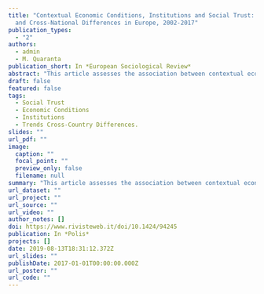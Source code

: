 ```yaml
---
title: "Contextual Economic Conditions, Institutions and Social Trust: Trends
  and Cross-National Differences in Europe, 2002-2017"
publication_types:
  - "2"
authors:
  - admin
  - M. Quaranta
publication_short: In *European Sociological Review*
abstract: "This article assesses the association between contextual economic conditions, institutional characteristics and social trust within and between thirty European countries. Although there is broad evidence that economic conditions affect citizens' social and political attitudes and behaviors, the link between the economy and social trust has remained understudied. This article analyzes how social trust varies both over time and across countries, looking at contextual economic conditions, institutional characteristics and their interplay as potential explanatory factors. Using eight rounds of the European Social Survey and hierarchical models, the analysis shows that social trust varies between 2002 and 2017, although large differences can be found across European countries. Over time cross-national variations in trust are only partially accounted for by contextual economic conditions when controlling for institutional characteristics."
draft: false
featured: false
tags:
  - Social Trust
  - Economic Conditions
  - Institutions
  - Trends Cross-Country Differences.
slides: ""
url_pdf: ""
image:
  caption: ""
  focal_point: ""
  preview_only: false
  filename: null
summary: "This article assesses the association between contextual economic conditions, institutional characteristics and social trust within and between thirty European countries. Although there is broad evidence that economic conditions affect citizens' social and political attitudes and behaviors, the link between the economy and social trust has remained understudied. This article analyzes how social trust varies both over time and across countries, looking at contextual economic conditions, institutional characteristics and their interplay as potential explanatory factors. Using eight rounds of the European Social Survey and hierarchical models, the analysis shows that social trust varies between 2002 and 2017, although large differences can be found across European countries. Over time cross-national variations in trust are only partially accounted for by contextual economic conditions when controlling for institutional characteristics."
url_dataset: ""
url_project: ""
url_source: ""
url_video: ""
author_notes: []
doi: https://www.rivisteweb.it/doi/10.1424/94245
publication: In *Polis*
projects: []
date: 2019-08-13T18:31:12.372Z
url_slides: ""
publishDate: 2017-01-01T00:00:00.000Z
url_poster: ""
url_code: ""
---
```


